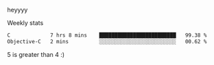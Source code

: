 heyyyy

Weekly stats
<!--START_SECTION:waka-->

```txt
C             7 hrs 8 mins    █████████████████████████   99.38 %
Objective-C   2 mins          ░░░░░░░░░░░░░░░░░░░░░░░░░   00.62 %
```

<!--END_SECTION:waka-->
5 is greater than 4 :)
